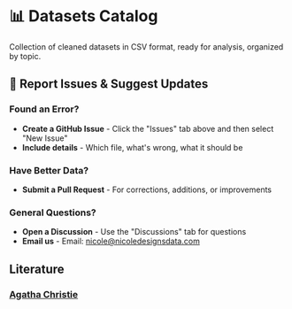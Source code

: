 # 📊 Datasets Catalog
Collection of cleaned datasets in CSV format, ready for analysis, organized by topic.

## 🐛 **Report Issues & Suggest Updates**

### **Found an Error?**
- **Create a GitHub Issue** - Click the "Issues" tab above and then select "New Issue"
- **Include details** - Which file, what's wrong, what it should be

### **Have Better Data?**
- **Submit a Pull Request** - For corrections, additions, or improvements

### **General Questions?**
- **Open a Discussion** - Use the "Discussions" tab for questions
- **Email us** - Email: nicole@nicoledesignsdata.com
  
## Literature
### [Agatha Christie](datasets/literature/christie)
